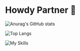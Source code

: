 # Howdy Partner 👾 
![Anurag's GitHub stats](https://github-readme-stats.vercel.app/api?username=sherifElhabibi&theme=aura&show_icons=true) 



![Top Langs](https://github-readme-stats.vercel.app/api/top-langs/?username=sherifElhabibi&theme=aura&layout=compact?)




![My Skills](https://skillicons.dev/icons?i=c,cpp,js,html,css,jquery,bootstrap,sass&theme=light)

<i class="fa-brands fa-square-facebook"></i>
